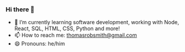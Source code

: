 ### Hi there 👋

- 🌱 I’m currently learning software development, working with Node, React, SQL, HTML, CSS, Python and more!
- 📫 How to reach me: thomasrobsmith@gmail.com
- 😄 Pronouns: he/him

